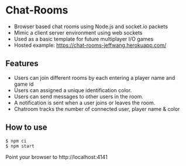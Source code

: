 # Chat-Rooms

- Browser based chat rooms using Node.js and socket.io packets 
- Mimic a client server environment using web sockets 
- Used as a basic template for future multiplayer I/O games 
- Hosted example: https://chat-rooms-jeffwang.herokuapp.com/

## Features

- Users can join different rooms by each entering a player name and game id
- Users can assigned a unique identification color.
- Users can send messages to other users in the room.
- A notification is sent when a user joins or leaves the room.
- Chatroom tracks the number of connected user, player name & color 

## How to use

```
$ npm ci
$ npm start
```

Point your browser to http://localhost:4141


